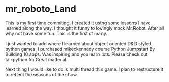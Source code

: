 # mr_roboto_Land




This is my first time commiting. I created it using some lessons I have learned along the way. I thought it funny to lovingly mock Mr.Robot. After all why not have some fun. This is the first of many.  

I just wanted to add where I learned about object oriented D&D styled python games. I purchased mikeckennedy course Python Jumpstart By Building 10 apps. Was inspiring and you learn lots. 
Please check out talkpython.fm Great matterial. 



Next thing I would like to do is multi thread this game. I plan to restructure it to reflect the seasons of the show.
